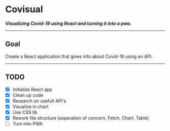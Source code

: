 # Covisual

***Visualizing Covid-19 using React and turning it into a pwa.***

---
## Goal

Create a React application that gives info about Covid-19 using an API.

---
## TODO

* [X] Initialize React app
* [X] Clean up code 
* [X] Research on usefull API's
* [X] Visualize in chart
* [X] Use CSS lib
* [X] Rework file structure (seperation of concern, Fetch, Chart, Table)
* [ ] Turn into PWA
